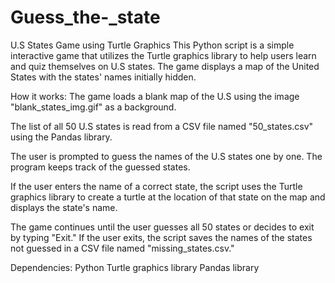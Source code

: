 # Guess_the-_state

U.S States Game using Turtle Graphics
This Python script is a simple interactive game that utilizes the Turtle graphics library to help users learn and quiz themselves on U.S states. The game displays a map of the United States with the states' names initially hidden.

How it works:
The game loads a blank map of the U.S using the image "blank_states_img.gif" as a background.

The list of all 50 U.S states is read from a CSV file named "50_states.csv" using the Pandas library.

The user is prompted to guess the names of the U.S states one by one. The program keeps track of the guessed states.

If the user enters the name of a correct state, the script uses the Turtle graphics library to create a turtle at the location of that state on the map and displays the state's name.

The game continues until the user guesses all 50 states or decides to exit by typing "Exit." If the user exits, the script saves the names of the states not guessed in a CSV file named "missing_states.csv."

Dependencies:
Python
Turtle graphics library
Pandas library
